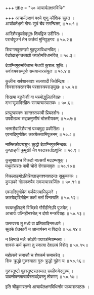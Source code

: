 +++
title = "५० आचार्यलक्षणविधिः"

+++
आचार्यलक्षणं वक्ष्ये श‍ृणु कौशिक सुव्रत ।  
आर्यावर्तभृतो गोत्रः सूत्रं चैव समन्वितम् ॥ ५०.१॥  

आदिशैवकुलोद्भूतः शिवद्विज उदीरितः ।  
परार्थपूजनं तेन कर्तव्यं मुनिपुङ्गव ॥ ५०.२॥  

शिवागमपुराणज्ञो गुहपूजाविधानवित् ।  
वेदवेदाङ्गतत्त्वज्ञो जपहोमविधानवित् ॥ ५०.३॥  

देवाग्निगुरुभक्तिश्च मेधावी कुशलः शुचिः ।  
सर्वावयवसम्पूर्णः समयाचारसंयुतः ॥ ५०.४॥  

कुलीनः सर्वशास्त्रज्ञः सत्यवादी जितेन्द्रियः ।  
शिवशास्त्ररतश्चैव परशास्त्रपराङ्मुखः ॥ ५०.५॥  

शिखया बद्धकेशी वा भस्मोद्धूलितविग्रहः ।  
दम्भासूयादिरहितः समयाचारपालकः ॥ ५०.६॥  

प्रत्युत्पन्नमनः शान्तस्तपस्वी प्रियदर्शनः ।  
उपवीतञ्च रुद्राक्षमुष्णीषं चोत्तरीयकम् ॥ ५०.७॥  

भस्मशैवादिशैवानां पञ्चमुद्रा प्रकीर्तिताः ।  
एवमादिगुणोपेतः कारयेत्स्वामिपूजनम् ॥ ५०.८॥  

नास्तिकोऽप्यशुभः क्रुद्धो देवाग्निगुरुनिन्दकः ।  
कुष्ठाङ्गी कुमुखी चैव परदाररतोऽशुचिः ॥ ५०.९॥  

कुसुमाक्षश्च विकटो मात्सर्यो मददम्भयुक् ।  
मधुमांसरतः पापी चोरो रोगसमावृतः ॥ ५०.१०॥  

विकलाङ्गोऽतिरिक्ताङ्गश्श्यावदन्तः सुकुब्जकः ।  
कुण्डको गोलकश्चैव समयाचारवर्जितः ॥ ५०.११॥  

एवमादिगुणोपेतं वर्जयेत्स्वामिपूजने ।  
कारयेद्यदिमोहेन कर्ता भर्ता विनश्यति ॥ ५०.१२॥  

स्वयम्भुलिङ्गे विच्छिन्ने गौरीहीनेऽपि पूजयेत् ।  
आचार्यः पत्निहीनश्चेत् न दोषो मन्त्रविग्रहः ॥ ५०.१३॥  

उत्सवस्य तु मध्ये वा प्रतिष्ठादिनमध्यमे ।  
सूतके प्रेतकार्ये च आचार्यस्य न विद्यते ॥ ५०.१४॥  

न लिप्यते मलैः सोऽपि पद्मपत्रमिवाम्भसा ।  
शावकं कर्म कृत्वा तु स्नात्वा देवालयं विशेत् ॥ ५०.१५॥  

महोत्सवे समाप्तौ च शेषकर्म समाचरेत् ।  
शिवः क्रुद्धो गुरुस्त्राता गुरुः क्रुद्धो गुहेन च ॥ ५०.१६॥  

गुरुस्तुष्टो गुहस्तुष्टस्तस्मात् सम्प्रीणयेद्गुरुम् ।  
यावत्तोषणमाचार्यस्तावद्देवस्तु तोषणम् ॥ ५०.१७॥  

इति श्रीकुमारतन्त्रे आचार्यलक्षणविधिर्नाम पञ्चाशत्पटलः ।  